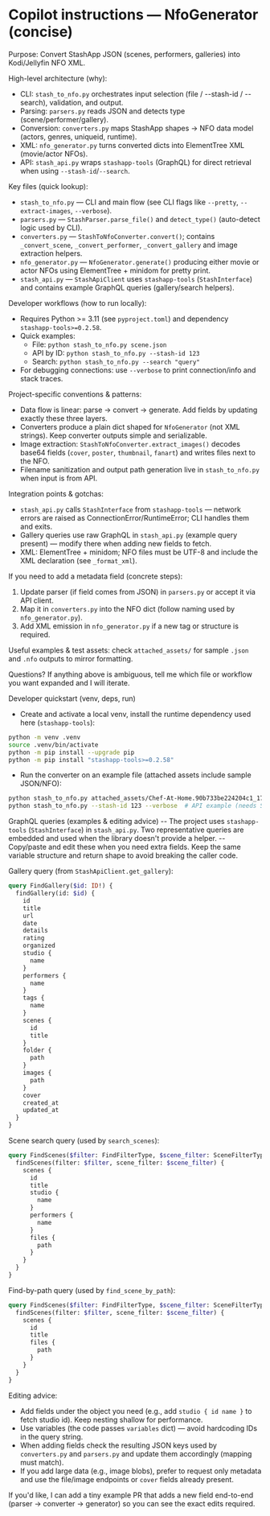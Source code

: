 # Copilot instructions — NfoGenerator (concise)

Purpose: Convert StashApp JSON (scenes, performers, galleries) into Kodi/Jellyfin NFO XML.

High-level architecture (why):
- CLI: `stash_to_nfo.py` orchestrates input selection (file / --stash-id / --search), validation, and output.
- Parsing: `parsers.py` reads JSON and detects type (scene/performer/gallery).
- Conversion: `converters.py` maps StashApp shapes → NFO data model (actors, genres, uniqueid, runtime).
- XML: `nfo_generator.py` turns converted dicts into ElementTree XML (movie/actor NFOs).
- API: `stash_api.py` wraps `stashapp-tools` (GraphQL) for direct retrieval when using `--stash-id`/`--search`.

Key files (quick lookup):
- `stash_to_nfo.py` — CLI and main flow (see CLI flags like `--pretty`, `--extract-images`, `--verbose`).
- `parsers.py` — `StashParser.parse_file()` and `detect_type()` (auto-detect logic used by CLI).
- `converters.py` — `StashToNfoConverter.convert()`; contains `_convert_scene`, `_convert_performer`, `_convert_gallery` and image extraction helpers.
- `nfo_generator.py` — `NfoGenerator.generate()` producing either movie or actor NFOs using ElementTree + minidom for pretty print.
- `stash_api.py` — `StashApiClient` uses `stashapp-tools` (`StashInterface`) and contains example GraphQL queries (gallery/search helpers).

Developer workflows (how to run locally):
- Requires Python >= 3.11 (see `pyproject.toml`) and dependency `stashapp-tools>=0.2.58`.
- Quick examples:
  - File: `python stash_to_nfo.py scene.json`
  - API by ID: `python stash_to_nfo.py --stash-id 123`
  - Search: `python stash_to_nfo.py --search "query"`
- For debugging connections: use `--verbose` to print connection/info and stack traces.

Project-specific conventions & patterns:
- Data flow is linear: parse → convert → generate. Add fields by updating exactly these three layers.
- Converters produce a plain dict shaped for `NfoGenerator` (not XML strings). Keep converter outputs simple and serializable.
- Image extraction: `StashToNfoConverter.extract_images()` decodes base64 fields (`cover`, `poster`, `thumbnail`, `fanart`) and writes files next to the NFO.
- Filename sanitization and output path generation live in `stash_to_nfo.py` when input is from API.

Integration points & gotchas:
- `stash_api.py` calls `StashInterface` from `stashapp-tools` — network errors are raised as ConnectionError/RuntimeError; CLI handles them and exits.
- Gallery queries use raw GraphQL in `stash_api.py` (example query present) — modify there when adding new fields to fetch.
- XML: ElementTree + minidom; NFO files must be UTF-8 and include the XML declaration (see `_format_xml`).

If you need to add a metadata field (concrete steps):
1. Update parser (if field comes from JSON) in `parsers.py` or accept it via API client.
2. Map it in `converters.py` into the NFO dict (follow naming used by `nfo_generator.py`).
3. Add XML emission in `nfo_generator.py` if a new tag or structure is required.

Useful examples & test assets: check `attached_assets/` for sample `.json` and `.nfo` outputs to mirror formatting.

Questions? If anything above is ambiguous, tell me which file or workflow you want expanded and I will iterate.

Developer quickstart (venv, deps, run)
- Create and activate a local venv, install the runtime dependency used here (`stashapp-tools`):

```bash
python -m venv .venv
source .venv/bin/activate
python -m pip install --upgrade pip
python -m pip install "stashapp-tools>=0.2.58"
```

- Run the converter on an example file (attached assets include sample JSON/NFO):

```bash
python stash_to_nfo.py attached_assets/Chef-At-Home.90b733be224204c1_1754551910073.json --pretty
python stash_to_nfo.py --stash-id 123 --verbose  # API example (needs StashApp credentials/host)
```

GraphQL queries (examples & editing advice)
-- The project uses `stashapp-tools` (`StashInterface`) in `stash_api.py`. Two representative queries are embedded and used when the library doesn't provide a helper.
-- Copy/paste and edit these when you need extra fields. Keep the same variable structure and return shape to avoid breaking the caller code.

Gallery query (from `StashApiClient.get_gallery`):

```graphql
query FindGallery($id: ID!) {
  findGallery(id: $id) {
    id
    title
    url
    date
    details
    rating
    organized
    studio {
      name
    }
    performers {
      name
    }
    tags {
      name
    }
    scenes {
      id
      title
    }
    folder {
      path
    }
    images {
      path
    }
    cover
    created_at
    updated_at
  }
}
```

Scene search query (used by `search_scenes`):

```graphql
query FindScenes($filter: FindFilterType, $scene_filter: SceneFilterType) {
  findScenes(filter: $filter, scene_filter: $scene_filter) {
    scenes {
      id
      title
      studio {
        name
      }
      performers {
        name
      }
      files {
        path
      }
    }
  }
}
```

Find-by-path query (used by `find_scene_by_path`):

```graphql
query FindScenes($filter: FindFilterType, $scene_filter: SceneFilterType) {
  findScenes(filter: $filter, scene_filter: $scene_filter) {
    scenes {
      id
      title
      files {
        path
      }
    }
  }
}
```

Editing advice:
- Add fields under the object you need (e.g., add `studio { id name }` to fetch studio id). Keep nesting shallow for performance.
- Use variables (the code passes `variables` dict) — avoid hardcoding IDs in the query string.
- When adding fields check the resulting JSON keys used by `converters.py` and `parsers.py` and update them accordingly (mapping must match).
- If you add large data (e.g., image blobs), prefer to request only metadata and use the file/image endpoints or `cover` fields already present.

If you'd like, I can add a tiny example PR that adds a new field end-to-end (parser → converter → generator) so you can see the exact edits required.